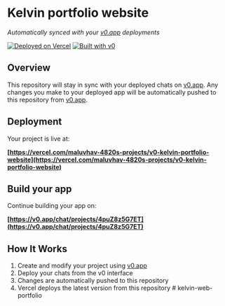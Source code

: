 # Kelvin portfolio website

*Automatically synced with your [v0.app](https://v0.app) deployments*

[![Deployed on Vercel](https://img.shields.io/badge/Deployed%20on-Vercel-black?style=for-the-badge&logo=vercel)](https://vercel.com/maluvhav-4820s-projects/v0-kelvin-portfolio-website)
[![Built with v0](https://img.shields.io/badge/Built%20with-v0.app-black?style=for-the-badge)](https://v0.app/chat/projects/4puZ8z5G7ET)

## Overview

This repository will stay in sync with your deployed chats on [v0.app](https://v0.app).
Any changes you make to your deployed app will be automatically pushed to this repository from [v0.app](https://v0.app).

## Deployment

Your project is live at:

**[https://vercel.com/maluvhav-4820s-projects/v0-kelvin-portfolio-website](https://vercel.com/maluvhav-4820s-projects/v0-kelvin-portfolio-website)**

## Build your app

Continue building your app on:

**[https://v0.app/chat/projects/4puZ8z5G7ET](https://v0.app/chat/projects/4puZ8z5G7ET)**

## How It Works

1. Create and modify your project using [v0.app](https://v0.app)
2. Deploy your chats from the v0 interface
3. Changes are automatically pushed to this repository
4. Vercel deploys the latest version from this repository
#   k e l v i n - w e b - p o r t f o l i o  
 